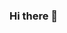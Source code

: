### Hi there 👋

<!--
**zenaselam/zenaselam** is a ✨ _special_ ✨ repository because its `README.md` (this file) appears on your GitHub profile.

[![Zenaselam's GitHub stats](https://github-readme-stats.vercel.app/api?username=zenaselam)](https://github.com/anuraghazra/github-readme-stats)

### Hi there 👋, Zenaselam Tesfay
#### Fullstack Software developer
![Fullstack Software developer](https://arturssmirnovs.github.io/github-profile-readme-generator/images/banner.png)

I am a passionate software developer with intensive hands-on experience on multiple projects using Spring boot, MySQL, ReactJS, Angular, JavaScript, HTML, CSS, SDLC and project management. I have worked on teams and individually.    

Skills: Spring Boot / ANGULAR / REACT / JS / HTML / CSS

- 🔭 I’m currently working on React JS 
- 🌱 I’m currently learning React Native 


[<img src='https://cdn.jsdelivr.net/npm/simple-icons@3.0.1/icons/github.svg' alt='github' height='40'>](https://github.com/zenaselam)  [<img src='https://cdn.jsdelivr.net/npm/simple-icons@3.0.1/icons/linkedin.svg' alt='linkedin' height='40'>](https://www.linkedin.com/in/zenaselam-tesfay-aa6a6085/)  

[![Top Langs](https://github-readme-stats.vercel.app/api/top-langs/?username=zenaselam)](https://github.com/anuraghazra/github-readme-stats)

![GitHub stats](https://github-readme-stats.vercel.app/api?username=zenaselam&show_icons=true&count_private=true)  

![GitHub Activity Graph](https://activity-graph.herokuapp.com/graph?username=zenaselam)  

![GitHub streak stats](https://streak-stats.demolab.com/?user=zenaselam)  

![Profile views](https://gpvc.arturio.dev/zenaselam)  

Contact Me:
[LinkedIn](https://www.linkedin.com/in/zenaselam-tesfay-aa6a6085/)

